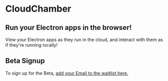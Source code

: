 # CloudChamber

## Run your Electron apps in the browser!

View your Electron apps as they run in the cloud, and interact with them as if they're running locally!

## Beta Signup

To sign up for the Beta, [add your Email to the waitlist here.](https://forms.gle/GPzw8vfeXeH33nLHA)
